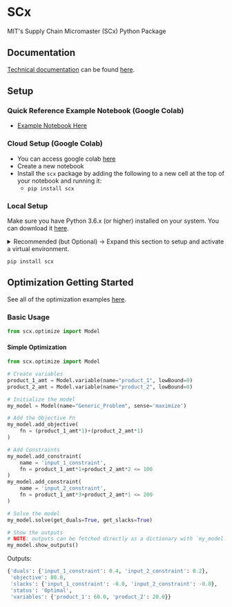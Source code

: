 # SCx
MIT's Supply Chain Micromaster (SCx) Python Package

## Documentation
[Technical documentation](https://connor-makowski.github.io/scx/index.html) can be found [here](https://connor-makowski.github.io/scx/index.html).

## Setup

### Quick Reference Example Notebook (Google Colab)
- [Example Notebook Here](https://colab.research.google.com/github/connor-makowski/scx/blob/main/notebooks/optimization/P1.ipynb)

### Cloud Setup (Google Colab)
- You can access google colab [here](https://colab.research.google.com/)
- Create a new notebook
- Install the `scx` package by adding the following to a new cell at the top of your notebook and running it:
  - `pip install scx`


### Local Setup
Make sure you have Python 3.6.x (or higher) installed on your system. You can download it [here](https://www.python.org/downloads/).
<details>
<summary>
Recommended (but Optional) -> Expand this section to setup and activate a virtual environment.
</summary>

  - Install (or upgrade) virtualenv:
  ```
  python3 -m pip install --upgrade virtualenv
  ```
  - Create your virtualenv named `venv`:
  ```
  python3 -m virtualenv venv
  ```
  - Activate your virtual environment
    - On Unix (Mac or Linux):
    ```
    source venv/bin/activate
    ```
    - On Windows:
    ```
    venv\scripts\activate
    ```
</details>

```
pip install scx
```

## Optimization Getting Started
See all of the optimization examples [here](https://colab.research.google.com/github/connor-makowski/scx/tree/main/notebooks/optimization/).

### Basic Usage
```py
from scx.optimize import Model
```

#### Simple Optimization
```py
from scx.optimize import Model

# Create variables
product_1_amt = Model.variable(name="product_1", lowBound=0)
product_2_amt = Model.variable(name="product_2", lowBound=0)

# Initialize the model
my_model = Model(name="Generic_Problem", sense='maximize')

# Add the Objective Fn
my_model.add_objective(
    fn = (product_1_amt*1)+(product_2_amt*1)
)

# Add Constraints
my_model.add_constraint(
    name = 'input_1_constraint',
    fn = product_1_amt*1+product_2_amt*2 <= 100
)
my_model.add_constraint(
    name = 'input_2_constraint',
    fn = product_1_amt*3+product_2_amt*1 <= 200
)

# Solve the model
my_model.solve(get_duals=True, get_slacks=True)

# Show the outputs
# NOTE: outputs can be fetched directly as a dictionary with `my_model.get_outputs()`
my_model.show_outputs()
```
Outputs:
```py
{'duals': {'input_1_constraint': 0.4, 'input_2_constraint': 0.2},
 'objective': 80.0,
 'slacks': {'input_1_constraint': -0.0, 'input_2_constraint': -0.0},
 'status': 'Optimal',
 'variables': {'product_1': 60.0, 'product_2': 20.0}}

```
